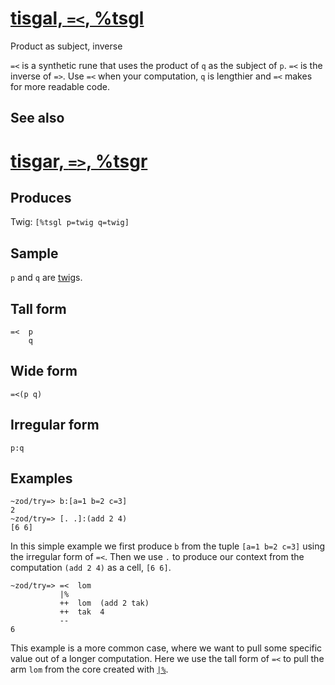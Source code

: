 [tisgal, `=<`, %tsgl](#tsgl)
============================

Product as subject, inverse

`=<` is a synthetic rune that uses the product of `q` as the subject of
`p`. `=<` is the inverse of `=>`. Use `=<` when your computation, `q` is
lengthier and `=<` makes for more readable code.

See also
--------

[tisgar, `=>`, %tsgr](#tsgr)
============================

Produces
--------

Twig: `[%tsgl p=twig q=twig]`

Sample
------

`p` and `q` are [twig]()s.

Tall form
---------

    =<  p
        q

Wide form
---------

    =<(p q)

Irregular form
--------------

    p:q

Examples
--------

    ~zod/try=> b:[a=1 b=2 c=3]
    2
    ~zod/try=> [. .]:(add 2 4)
    [6 6]

In this simple example we first produce `b` from the tuple
`[a=1 b=2 c=3]` using the irregular form of `=<`. Then we use `.` to
produce our context from the computation `(add 2 4)` as a cell, `[6 6]`.

    ~zod/try=> =<  lom
               |%
               ++  lom  (add 2 tak)
               ++  tak  4
               --
    6

This example is a more common case, where we want to pull some specific
value out of a longer computation. Here we use the tall form of `=<` to
pull the arm `lom` from the core created with [`|%`]().
